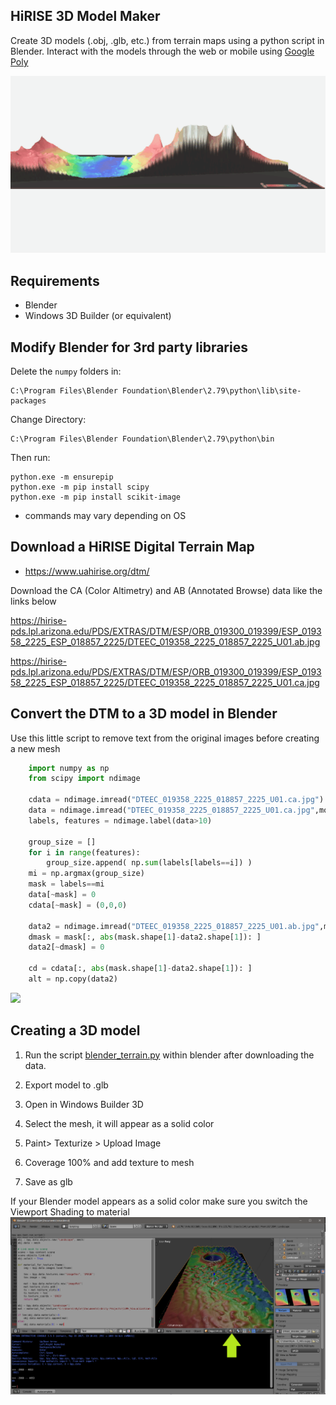 ## HiRISE 3D Model Maker
Create 3D models (.obj, .glb, etc.) from terrain maps using a python script in Blender. Interact with the models through the web or mobile using [Google Poly](https://poly.google.com/user/2E_yxXvhmYl)

![](figures/MSL_site.gif)

## Requirements
- Blender 
- Windows 3D Builder (or equivalent) 

## Modify Blender for 3rd party libraries

Delete the `numpy` folders in:
    
    C:\Program Files\Blender Foundation\Blender\2.79\python\lib\site-packages

Change Directory:  

    C:\Program Files\Blender Foundation\Blender\2.79\python\bin

Then run:

    python.exe -m ensurepip
    python.exe -m pip install scipy
    python.exe -m pip install scikit-image

* commands may vary depending on OS 

## Download a HiRISE Digital Terrain Map

- https://www.uahirise.org/dtm/

Download the CA (Color Altimetry) and AB (Annotated Browse) data like the links below

https://hirise-pds.lpl.arizona.edu/PDS/EXTRAS/DTM/ESP/ORB_019300_019399/ESP_019358_2225_ESP_018857_2225/DTEEC_019358_2225_018857_2225_U01.ab.jpg

https://hirise-pds.lpl.arizona.edu/PDS/EXTRAS/DTM/ESP/ORB_019300_019399/ESP_019358_2225_ESP_018857_2225/DTEEC_019358_2225_018857_2225_U01.ca.jpg

## Convert the DTM to a 3D model in Blender
Use this little script to remove text from the original images before creating a new mesh 
```python
    import numpy as np
    from scipy import ndimage

    cdata = ndimage.imread("DTEEC_019358_2225_018857_2225_U01.ca.jpg")
    data = ndimage.imread("DTEEC_019358_2225_018857_2225_U01.ca.jpg",mode="F")
    labels, features = ndimage.label(data>10)

    group_size = []
    for i in range(features):
        group_size.append( np.sum(labels[labels==i]) )
    mi = np.argmax(group_size)
    mask = labels==mi
    data[~mask] = 0
    cdata[~mask] = (0,0,0)

    data2 = ndimage.imread("DTEEC_019358_2225_018857_2225_U01.ab.jpg",mode="F")
    dmask = mask[:, abs(mask.shape[1]-data2.shape[1]): ]
    data2[~dmask] = 0

    cd = cdata[:, abs(mask.shape[1]-data2.shape[1]): ]
    alt = np.copy(data2)

```

![](dtm_comparison.jpg)

## Creating a 3D model

1. Run the script [blender_terrain.py](blender_terrain.py) within blender after downloading the data. 

2. Export model to .glb

3. Open in Windows Builder 3D

4. Select the mesh, it will appear as a solid color

5. Paint> Texturize > Upload Image

6. Coverage 100% and add texture to mesh

7. Save as glb

If your Blender model appears as a solid color make sure you switch the Viewport Shading to material
![](figures/blender_window.png)